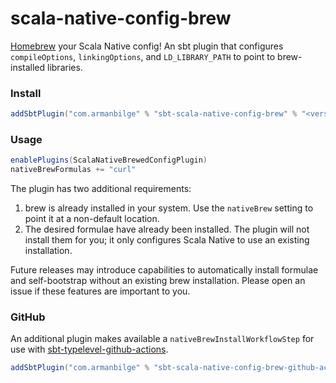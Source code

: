 # scala-native-config-brew

[Homebrew](https://brew.sh/) your Scala Native config! An sbt plugin that configures `compileOptions`, `linkingOptions`, and `LD_LIBRARY_PATH` to point to brew-installed libraries.

### Install

```scala
addSbtPlugin("com.armanbilge" % "sbt-scala-native-config-brew" % "<version>")
```

### Usage

```scala
enablePlugins(ScalaNativeBrewedConfigPlugin)
nativeBrewFormulas += "curl"
```

The plugin has two additional requirements:
1. brew is already installed in your system. Use the `nativeBrew` setting to point it at a non-default location.
2. The desired formulae have already been installed. The plugin will not install them for you; it only configures Scala Native to use an existing installation.

Future releases may introduce capabilities to automatically install formulae and self-bootstrap without an existing brew installation. Please open an issue if these features are important to you.

### GitHub 

An additional plugin makes available a `nativeBrewInstallWorkflowStep` for use with [sbt-typelevel-github-actions](https://typelevel.org/sbt-typelevel/gha.html).

```scala
addSbtPlugin("com.armanbilge" % "sbt-scala-native-config-brew-github-actions" % "<version>")
```
